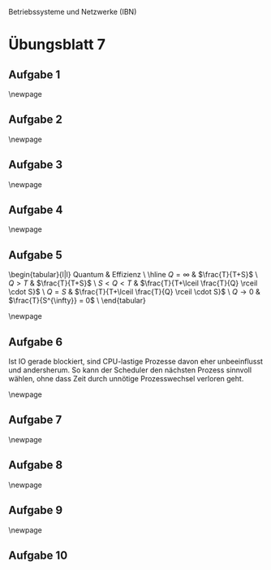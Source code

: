 Betriebssysteme und Netzwerke (IBN)

# Übungsblatt 7

## Aufgabe 1

\newpage

## Aufgabe 2

\newpage

## Aufgabe 3

\newpage

## Aufgabe 4

\newpage

## Aufgabe 5

\begin{tabular}{l|l}
Quantum & Effizienz \\
\hline
$Q = \infty$ & $\frac{T}{T+S}$ \\
$Q > T$      & $\frac{T}{T+S}$ \\
$S < Q < T$  & $\frac{T}{T+\lceil \frac{T}{Q} \rceil \cdot S}$ \\
$Q = S$      & $\frac{T}{T+\lceil \frac{T}{Q} \rceil \cdot S}$ \\
$Q \to 0$    & $\frac{T}{S^{\infty}} = 0$ \\
\end{tabular}

\newpage

## Aufgabe 6

Ist IO gerade blockiert, sind CPU-lastige Prozesse davon eher
unbeeinflusst und andersherum. So kann der Scheduler den nächsten
Prozess sinnvoll wählen, ohne dass Zeit durch unnötige Prozesswechsel
verloren geht.

\newpage

## Aufgabe 7

\newpage

## Aufgabe 8

\newpage

## Aufgabe 9

\newpage

## Aufgabe 10

